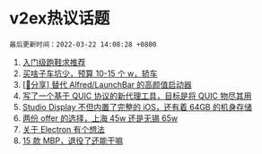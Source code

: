 # v2ex热议话题

`最后更新时间：2022-03-22 14:08:28 +0800`

1. [入门级跑鞋求推荐](https://www.v2ex.com/t/842023)
1. [买啥子车坑少，预算 10-15 个 w，轿车](https://www.v2ex.com/t/841911)
1. [[📣分享] 替代 Alfred/LaunchBar 的高颜值启动器](https://www.v2ex.com/t/841912)
1. [写了一个基于 QUIC 协议的新代理工具，目标是将 QUIC 物尽其用](https://www.v2ex.com/t/841851)
1. [Studio Display 不但内置了完整的 iOS，还有着 64GB 的机身存储](https://www.v2ex.com/t/841927)
1. [两份 offer 的选择，上海 45w 还是无锡 65w](https://www.v2ex.com/t/841953)
1. [关于 Electron 有个想法](https://www.v2ex.com/t/842001)
1. [15 款 MBP，退役了还能干嘛](https://www.v2ex.com/t/842040)

